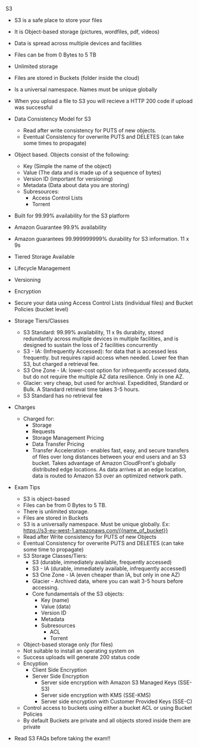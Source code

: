 S3
  - S3 is a safe place to store your files
  - It is Object-based storage (pictures, wordfiles, pdf, videos)
  - Data is spread across multiple devices and facilities
  - Files can be from 0 Bytes to 5 TB
  - Unlimited storage
  - Files are stored in Buckets (folder inside the cloud)
  - Is a universal namespace. Names must be unique globally
  - When you upload a file to S3 you will recieve a HTTP 200 code if upload was successful

  - Data Consistency Model for S3
    - Read after write consistency for PUTS of new objects. 
    - Eventual Consistency for overwrite PUTS and DELETES (can take some times to propagate)
  
  - Object based. Objects consist of the following:
    - Key (Simple the name of the object)
    - Value (The data and is made up of a sequence of bytes)
    - Version ID (important for versioning)
    - Metadata (Data about data you are storing)
    - Subresources:
      - Access Control Lists
      - Torrent
  
  - Built for 99.99% availability for the S3 platform
  - Amazon Guarantee 99.9% availability
  - Amazon guarantees 99.999999999% durability for S3 information. 11 x 9s
  - Tiered Storage Available
  - Lifecycle Management
  - Versioning
  - Encryption
  - Secure your data using Access Control Lists (individual files) and Bucket Policies (bucket level)

  - Storage Tiers/Classes
    -  S3 Standard: 99.99% availability, 11 x 9s durabiity, stored redundantly across multiple devices in multiple facilities, and is designed to sustain the loss of 2 facilities concurrently
    - S3 - IA: (Infrequently Accessed): for data that is accessed less frequently. but requires rapid access when needed. Lower fee than S3, but charged a retrieval fee.
    - S3 One Zone - IA: lower-cost option for infrequently accessed data, but do not require the multiple AZ data resilience. Only in one AZ.
    - Glacier: very cheap, but used for archival. Expedidited, Standard or Bulk. A Standard retrieval time takes 3-5 hours.
    - S3 Standard has no retrieval fee

  - Charges
    - Charged for: 
      - Storage
      - Requests
      - Storage Management Pricing
      - Data Transfer Pricing
      - Transfer Acceleration - enables fast, easy, and secure transfers of files over long distances between your end users and an S3 bucket. Takes advantage of Amazon CloudFront's globally distributed edge locations. As data arrives at an edge location, data is routed to Amazon S3 over an optimized network path.
  
  - Exam Tips
    - S3 is object-based
    - Files can be from 0 Bytes to 5 TB.
    - There is unlimited storage.
    - Files are stored in Buckets
    - S3 is a universally namespace. Must be unique globally. Ex: https://s3-eu-west-1.amazonaws.com/{{name_of_bucket}}
    - Read after Write consistency for PUTS of new Objects
    - Eventual Consistency for overwrite PUTS and DELETES (can take some time to propagate)
    - S3 Storage Classes/Tiers:
      - S3 (durable, immediately available, frequently accessed)
      - S3 - IA (durable, immediately available, infrequently accessed)
      - S3 One Zone - IA (even cheaper than IA, but only in one AZ)
      - Glacier - Archived data, where you can wait 3-5 hours before accessing.
      - Core fundamentals of the S3 objects: 
        - Key (name)
        - Value (data)
        - Version ID
        - Metadata
        - Subresources
          - ACL
          - Torrent
    - Object-based storage only (for files)
    - Not suitable to install an operating system on
    - Success uploads will generate 200 status code
    - Encyption
      - Client Side Encryption
      - Server Side Encryption
        - Server side encryption with Amazon S3 Managed Keys (SSE-S3)
        - Server side encryption with KMS (SSE-KMS)
        - Server side encryption with Customer Provided Keys (SSE-C)
    - Control access to buckets using either a bucket ACL or using Bucket Policies
    - By default Buckets are private and all objects stored inside them are private
  
  - Read S3 FAQs before taking the exam!!



  